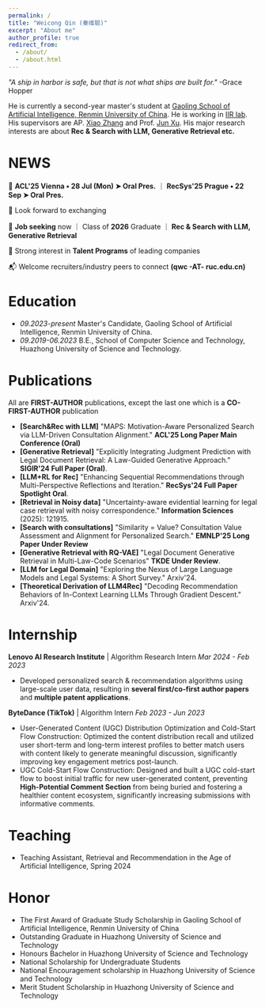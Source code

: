 ```yaml
---
permalink: /
title: "Weicong Qin (秦维聪)"
excerpt: "About me"
author_profile: true
redirect_from: 
  - /about/
  - /about.html
---
```




*"A ship in harbor is safe, but that is not what ships are built for."* -Grace Hopper


He is currently a second-year master's student at [Gaoling School of Artificial Intelligence, Renmin University of China](http://ai.ruc.edu.cn/english/index.htm). He is working in [IIR lab](https://ruc-iir-lab.github.io/). His supervisors are AP. [Xiao Zhang](https://scholar.google.com/citations?user=5FZ6wbAAAAAJ&hl=zh-CN&oi=ao) and Prof. [Jun Xu](https://scholar.google.com/citations?user=su14mcEAAAAJ). His major research interests are about **Rec & Search with LLM, Generative Retrieval etc.**


NEWS
=========


🎤 **ACL'25 Vienna • 28 Jul (Mon) ➤ Oral Pres.** ｜ **RecSys'25 Prague • 22 Sep ➤ Oral Pres.**

👋 Look forward to exchanging

🎉 **Job seeking** now ｜ Class of **2026** Graduate ｜ **Rec & Search with LLM, Generative Retrieval** 

🎯 Strong interest in **Talent Programs** of leading companies

📬 Welcome recruiters/industry peers to connect **(qwc -AT- ruc.edu.cn)**



Education
=========

- *09.2023-present* Master's Candidate, Gaoling School of Artificial Intelligence, Renmin University of China.
- *09.2019-06.2023* B.E., School of Computer Science and Technology, Huazhong University of Science and Technology.


Publications
============
All are **FIRST-AUTHOR** publications, except the last one which is a **CO-FIRST-AUTHOR** publication

* **[Search&Rec with LLM]** "MAPS: Motivation-Aware Personalized Search via LLM-Driven Consultation Alignment." **ACL'25 Long Paper Main Conference (Oral)**
* **[Generative Retrieval]** "Explicitly Integrating Judgment Prediction with Legal Document Retrieval: A Law-Guided Generative Approach." **SIGIR'24 Full Paper (Oral)**.
* **[LLM+RL for Rec]** "Enhancing Sequential Recommendations through Multi-Perspective Reflections and Iteration." **RecSys'24 Full Paper Spotlight Oral**.
* **[Retrieval in Noisy data]** "Uncertainty-aware evidential learning for legal case retrieval with noisy correspondence." **Information Sciences** (2025): 121915.
* **[Search with consultations]** "Similarity = Value? Consultation Value Assessment and Alignment for Personalized Search." **EMNLP'25 Long Paper Under Review**
* **[Generative Retrieval with RQ-VAE]** "Legal Document Generative Retrieval in Multi-Law-Code Scenarios" **TKDE Under Review**.
* **[LLM for Legal Domain]** "Exploring the Nexus of Large Language Models and Legal Systems: A Short Survey." Arxiv'24.
* **[Theoretical Derivation of LLM4Rec]** "Decoding Recommendation Behaviors of In-Context Learning LLMs Through Gradient Descent." Arxiv'24.

  

Internship
============

**Lenovo AI Research Institute** | Algorithm Research Intern
*Mar 2024 - Feb 2023*
- Developed personalized search & recommendation algorithms using large-scale user data, resulting in **several first/co-first author papers** and **multiple patent applications**.

**ByteDance (TikTok)** | Algorithm Intern
*Feb 2023 - Jun 2023*
- User-Generated Content (UGC) Distribution Optimization and Cold-Start Flow Construction: Optimized the content distribution recall and utilized user short-term and long-term interest profiles to better match users with content likely to generate meaningful discussion, significantly improving key engagement metrics post-launch.
- UGC Cold-Start Flow Construction: Designed and built a UGC cold-start flow to boost initial traffic for new user-generated content, preventing **High-Potential Comment Section** from being buried and fostering a healthier content ecosystem, significantly increasing submissions with informative comments.




Teaching
========

* Teaching Assistant, Retrieval and Recommendation in the Age of Artificial Intelligence, Spring 2024

Honor
=====

* The First Award of Graduate Study Scholarship in Gaoling School of Artificial Intelligence, Renmin University of China
* Outstanding Graduate in Huazhong University of Science and Technology
* Honours Bachelor in Huazhong University of Science and Technology
* National Scholarship for Undergraduate Students
* National Encouragement scholarship in Huazhong University of Science and Technology
* Merit Student Scholarship in Huazhong University of Science and Technology

